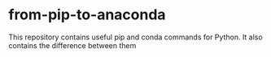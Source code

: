 # from-pip-to-anaconda
This repository contains useful pip and conda commands for Python. It also contains the difference between them
